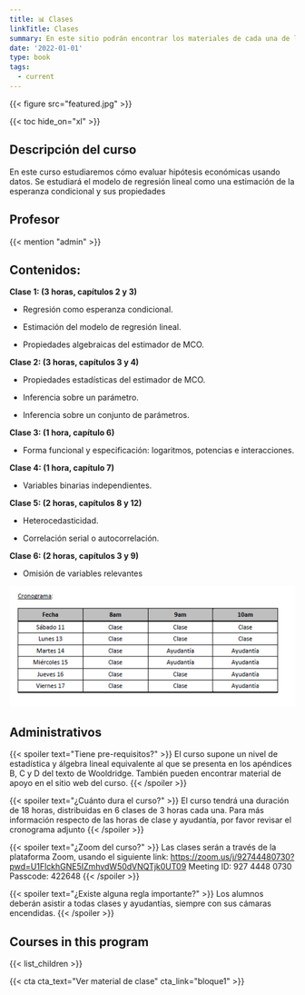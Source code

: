 ```yaml
---
title: 📊 Clases
linkTitle: Clases
summary: En este sitio podrán encontrar los materiales de cada una de las sesiones de clases
date: '2022-01-01'
type: book
tags:
  - current
---
```


{{< figure src="featured.jpg" >}}

{{< toc hide_on="xl" >}}

## Descripción del curso

En este curso estudiaremos cómo evaluar hipótesis económicas usando datos. Se estudiará el modelo de regresión lineal como una estimación de la esperanza condicional y sus propiedades

## Profesor

{{< mention "admin" >}}

## **Contenidos:**

**Clase 1: (3 horas, capítulos 2 y 3)**

- Regresión como esperanza condicional.

- Estimación del modelo de regresión lineal.

- Propiedades algebraicas del estimador de MCO.

**Clase 2: (3 horas, capítulos 3 y 4)**

- Propiedades estadísticas del estimador de MCO.

- Inferencia sobre un parámetro.

- Inferencia sobre un conjunto de parámetros.

**Clase 3: (1 hora, capítulo 6)**

- Forma funcional y especificación: logaritmos, potencias e interacciones.

**Clase 4: (1 hora, capítulo 7)**

- Variables binarias independientes.

**Clase 5: (2 horas, capítulos 8 y 12)**

- Heterocedasticidad.

- Correlación serial o autocorrelación.

**Clase 6: (2 horas, capítulos 3 y 9)**

- Omisión de variables relevantes

![](cronograma.png)

## Administrativos

{{< spoiler text="Tiene pre-requisitos?" >}}
El curso supone un nivel de estadística y álgebra lineal equivalente al que se presenta en los apéndices B, C y D del texto de Wooldridge. También pueden encontrar material de apoyo en el sitio web del curso.
{{< /spoiler >}}

{{< spoiler text="¿Cuánto dura el curso?" >}}
El curso tendrá una duración de 18 horas, distribuidas en 6 clases de 3 horas cada una. Para más información respecto de las horas de clase y ayudantía, por favor revisar el cronograma adjunto
{{< /spoiler >}}

{{< spoiler text="¿Zoom del curso?" >}}
Las clases serán a través de la plataforma Zoom, usando el siguiente link:
https://zoom.us/j/92744480730?pwd=U1FlckhGNE5IZmhvdW50dVNQTjk0UT09
Meeting ID: 927 4448 0730
Passcode: 422648
{{< /spoiler >}}


{{< spoiler text="¿Existe alguna regla importante?" >}}
Los alumnos deberán asistir a todas clases y ayudantías, siempre con sus cámaras encendidas.
{{< /spoiler >}}

## Courses in this program

{{< list_children >}}

{{< cta cta_text="Ver material de clase" cta_link="bloque1" >}}
